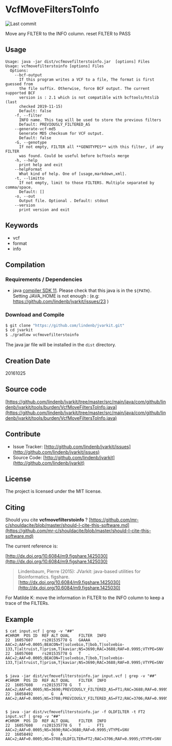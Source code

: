 # VcfMoveFiltersToInfo

![Last commit](https://img.shields.io/github/last-commit/lindenb/jvarkit.png)

Move any FILTER to the INFO column. reset FILTER to PASS


## Usage

```
Usage: java -jar dist/vcfmovefilterstoinfo.jar  [options] Files
Usage: vcfmovefilterstoinfo [options] Files
  Options:
    --bcf-output
      If this program writes a VCF to a file, The format is first guessed from 
      the file suffix. Otherwise, force BCF output. The current supported BCF 
      version is : 2.1 which is not compatible with bcftools/htslib (last 
      checked 2019-11-15)
      Default: false
    -f, --filter
      INFO name. This tag will be used to store the previous filters
      Default: PREVIOUSLY_FILTERED_AS
    --generate-vcf-md5
      Generate MD5 checksum for VCF output.
      Default: false
    -G, --genotype
      If not empty, FILTER all **GENOTYPES** with this filter, if any FILTER 
      was found. Could be useful before bcftools merge
    -h, --help
      print help and exit
    --helpFormat
      What kind of help. One of [usage,markdown,xml].
    -t, --limitto
      If not empty, limit to those FILTERS. Multiple separated by comma/space.
      Default: []
    -o, --out
      Output file. Optional . Default: stdout
    --version
      print version and exit

```


## Keywords

 * vcf
 * format
 * info


## Compilation

### Requirements / Dependencies

* java [compiler SDK 11](https://jdk.java.net/11/). Please check that this java is in the `${PATH}`. Setting JAVA_HOME is not enough : (e.g: https://github.com/lindenb/jvarkit/issues/23 )


### Download and Compile

```bash
$ git clone "https://github.com/lindenb/jvarkit.git"
$ cd jvarkit
$ ./gradlew vcfmovefilterstoinfo
```

The java jar file will be installed in the `dist` directory.


## Creation Date

20161025

## Source code 

[https://github.com/lindenb/jvarkit/tree/master/src/main/java/com/github/lindenb/jvarkit/tools/burden/VcfMoveFiltersToInfo.java](https://github.com/lindenb/jvarkit/tree/master/src/main/java/com/github/lindenb/jvarkit/tools/burden/VcfMoveFiltersToInfo.java)


## Contribute

- Issue Tracker: [http://github.com/lindenb/jvarkit/issues](http://github.com/lindenb/jvarkit/issues)
- Source Code: [http://github.com/lindenb/jvarkit](http://github.com/lindenb/jvarkit)

## License

The project is licensed under the MIT license.

## Citing

Should you cite **vcfmovefilterstoinfo** ? [https://github.com/mr-c/shouldacite/blob/master/should-I-cite-this-software.md](https://github.com/mr-c/shouldacite/blob/master/should-I-cite-this-software.md)

The current reference is:

[http://dx.doi.org/10.6084/m9.figshare.1425030](http://dx.doi.org/10.6084/m9.figshare.1425030)

> Lindenbaum, Pierre (2015): JVarkit: java-based utilities for Bioinformatics. figshare.
> [http://dx.doi.org/10.6084/m9.figshare.1425030](http://dx.doi.org/10.6084/m9.figshare.1425030)


For Matilde K: move the information in FILTER to the INFO column to keep a trace of the FILTERs.

## Example

```
$ cat input.vcf | grep -v "##"
#CHROM	POS	ID	REF	ALT	QUAL	FILTER	INFO
22	16057607	rs201535778	G	GAAAA	.	.	AAC=2;AAF=0.0005;BEACON=T|solvebio,T|bob,T|solvebio-133,T|altruist,T|prism,T|kaviar;NS=3690;RAC=3688;RAF=0.9995;VTYPE=SNV
22	16057608	rs201535778	G	T	.	.	AAC=2;AAF=0.0005;BEACON=T|solvebio,T|bob,T|solvebio-133,T|altruist,T|prism,T|kaviar;NS=3690;RAC=3688;RAF=0.9995;VTYPE=SNV


$ java -jar dist/vcfmovefilterstoinfo.jar input.vcf | grep -v "##"
#CHROM	POS	ID	REF	ALT	QUAL	FILTER	INFO
22	16057608	rs201535778	G	T	.	.	AAC=2;AAF=0.0005;NS=3690;PREVIOUSLY_FILTERED_AS=FT1;RAC=3688;RAF=0.9995;VTYPE=SNV
22	16058492	.	G	A	.	.	AAC=2;AAF=0.0005;NS=3708;PREVIOUSLY_FILTERED_AS=FT2;RAC=3706;RAF=0.9995;VTYPE=SNV


$ java -jar dist/vcfmovefilterstoinfo.jar -f OLDFILTER -t FT2 input.vcf | grep -v "##"
#CHROM	POS	ID	REF	ALT	QUAL	FILTER	INFO
22	16057608	rs201535778	G	T	.	FT1	AAC=2;AAF=0.0005;NS=3690;RAC=3688;RAF=0.9995;VTYPE=SNV
22	16058492	.	G	A	.	.	AAC=2;AAF=0.0005;NS=3708;OLDFILTER=FT2;RAC=3706;RAF=0.9995;VTYPE=SNV

```

